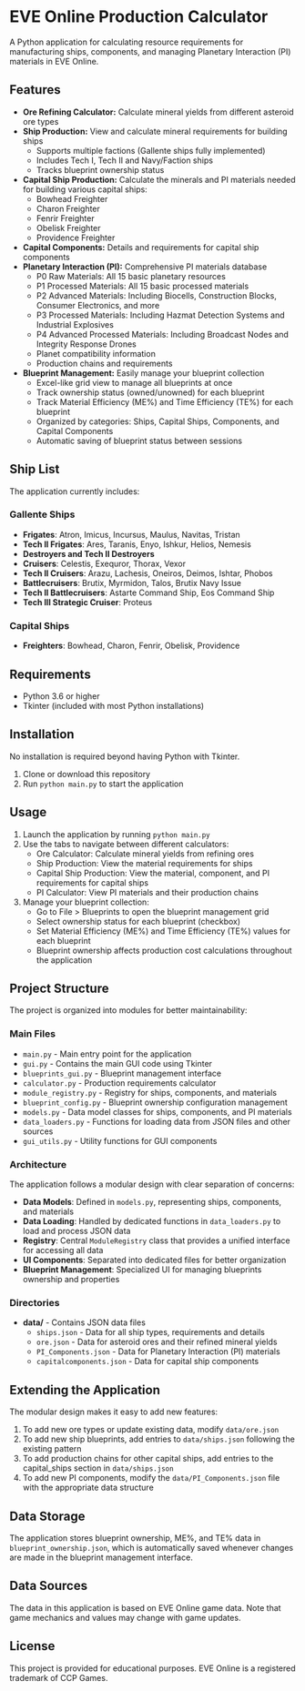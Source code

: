 # EVE Online Production Calculator

A Python application for calculating resource requirements for manufacturing ships, components, and managing Planetary Interaction (PI) materials in EVE Online.

## Features

- **Ore Refining Calculator:** Calculate mineral yields from different asteroid ore types
- **Ship Production:** View and calculate mineral requirements for building ships
  - Supports multiple factions (Gallente ships fully implemented)
  - Includes Tech I, Tech II and Navy/Faction ships
  - Tracks blueprint ownership status
- **Capital Ship Production:** Calculate the minerals and PI materials needed for building various capital ships:
  - Bowhead Freighter
  - Charon Freighter
  - Fenrir Freighter
  - Obelisk Freighter
  - Providence Freighter
- **Capital Components:** Details and requirements for capital ship components
- **Planetary Interaction (PI):** Comprehensive PI materials database
  - P0 Raw Materials: All 15 basic planetary resources
  - P1 Processed Materials: All 15 basic processed materials
  - P2 Advanced Materials: Including Biocells, Construction Blocks, Consumer Electronics, and more
  - P3 Processed Materials: Including Hazmat Detection Systems and Industrial Explosives
  - P4 Advanced Processed Materials: Including Broadcast Nodes and Integrity Response Drones
  - Planet compatibility information
  - Production chains and requirements
- **Blueprint Management:** Easily manage your blueprint collection
  - Excel-like grid view to manage all blueprints at once
  - Track ownership status (owned/unowned) for each blueprint
  - Track Material Efficiency (ME%) and Time Efficiency (TE%) for each blueprint
  - Organized by categories: Ships, Capital Ships, Components, and Capital Components
  - Automatic saving of blueprint status between sessions

## Ship List

The application currently includes:

### Gallente Ships
- **Frigates**: Atron, Imicus, Incursus, Maulus, Navitas, Tristan
- **Tech II Frigates**: Ares, Taranis, Enyo, Ishkur, Helios, Nemesis
- **Destroyers and Tech II Destroyers**
- **Cruisers**: Celestis, Exequror, Thorax, Vexor
- **Tech II Cruisers**: Arazu, Lachesis, Oneiros, Deimos, Ishtar, Phobos
- **Battlecruisers**: Brutix, Myrmidon, Talos, Brutix Navy Issue
- **Tech II Battlecruisers**: Astarte Command Ship, Eos Command Ship
- **Tech III Strategic Cruiser**: Proteus

### Capital Ships
- **Freighters**: Bowhead, Charon, Fenrir, Obelisk, Providence

## Requirements

- Python 3.6 or higher
- Tkinter (included with most Python installations)

## Installation

No installation is required beyond having Python with Tkinter.

1. Clone or download this repository
2. Run `python main.py` to start the application

## Usage

1. Launch the application by running `python main.py`
2. Use the tabs to navigate between different calculators:
   - Ore Calculator: Calculate mineral yields from refining ores
   - Ship Production: View the material requirements for ships
   - Capital Ship Production: View the material, component, and PI requirements for capital ships
   - PI Calculator: View PI materials and their production chains
3. Manage your blueprint collection:
   - Go to File > Blueprints to open the blueprint management grid
   - Select ownership status for each blueprint (checkbox)
   - Set Material Efficiency (ME%) and Time Efficiency (TE%) values for each blueprint
   - Blueprint ownership affects production cost calculations throughout the application

## Project Structure

The project is organized into modules for better maintainability:

### Main Files
- `main.py` - Main entry point for the application
- `gui.py` - Contains the main GUI code using Tkinter
- `blueprints_gui.py` - Blueprint management interface
- `calculator.py` - Production requirements calculator
- `module_registry.py` - Registry for ships, components, and materials
- `blueprint_config.py` - Blueprint ownership configuration management
- `models.py` - Data model classes for ships, components, and PI materials
- `data_loaders.py` - Functions for loading data from JSON files and other sources
- `gui_utils.py` - Utility functions for GUI components

### Architecture
The application follows a modular design with clear separation of concerns:
- **Data Models**: Defined in `models.py`, representing ships, components, and materials
- **Data Loading**: Handled by dedicated functions in `data_loaders.py` to load and process JSON data
- **Registry**: Central `ModuleRegistry` class that provides a unified interface for accessing all data
- **UI Components**: Separated into dedicated files for better organization
- **Blueprint Management**: Specialized UI for managing blueprints ownership and properties

### Directories
- **data/** - Contains JSON data files
  - `ships.json` - Data for all ship types, requirements and details
  - `ore.json` - Data for asteroid ores and their refined mineral yields
  - `PI_Components.json` - Data for Planetary Interaction (PI) materials
  - `capitalcomponents.json` - Data for capital ship components

## Extending the Application

The modular design makes it easy to add new features:

1. To add new ore types or update existing data, modify `data/ore.json`
2. To add new ship blueprints, add entries to `data/ships.json` following the existing pattern
3. To add production chains for other capital ships, add entries to the capital_ships section in `data/ships.json`
4. To add new PI components, modify the `data/PI_Components.json` file with the appropriate data structure

## Data Storage

The application stores blueprint ownership, ME%, and TE% data in `blueprint_ownership.json`, which is automatically saved whenever changes are made in the blueprint management interface.

## Data Sources

The data in this application is based on EVE Online game data. Note that game mechanics and values may change with game updates.

## License

This project is provided for educational purposes. EVE Online is a registered trademark of CCP Games.
